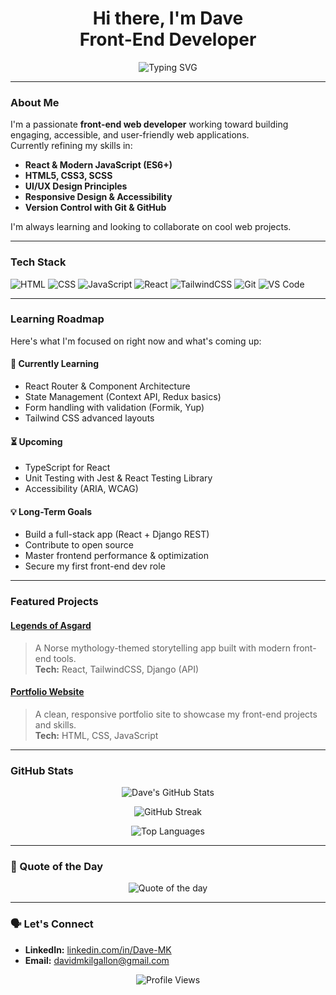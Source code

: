 <h1 align="center">Hi there, I'm Dave<br>Front-End Developer</h1>

<p align="center">
  <img src="https://readme-typing-svg.herokuapp.com?font=Fira+Code&size=22&duration=2500&pause=1000&color=F7F7F7&center=true&vCenter=true&width=435&lines=Front-End+Web+Developer;React+%2B+JavaScript+Enthusiast;UI%2FUX+Learner;Open+Source+Contributor" alt="Typing SVG">
</p>

---

### About Me

I'm a passionate **front-end web developer** working toward building engaging, accessible, and user-friendly web applications.  
Currently refining my skills in:

- **React & Modern JavaScript (ES6+)**
- **HTML5, CSS3, SCSS**
- **UI/UX Design Principles**
- **Responsive Design & Accessibility**
- **Version Control with Git & GitHub**

I'm always learning and looking to collaborate on cool web projects.

---

### Tech Stack

![HTML](https://img.shields.io/badge/-HTML5-E34F26?style=for-the-badge&logo=html5&logoColor=white)
![CSS](https://img.shields.io/badge/-CSS3-1572B6?style=for-the-badge&logo=css3)
![JavaScript](https://img.shields.io/badge/-JavaScript-F7DF1E?style=for-the-badge&logo=javascript&logoColor=000)
![React](https://img.shields.io/badge/-React-20232A?style=for-the-badge&logo=react)
![TailwindCSS](https://img.shields.io/badge/-TailwindCSS-38B2AC?style=for-the-badge&logo=tailwind-css)
![Git](https://img.shields.io/badge/-Git-F05032?style=for-the-badge&logo=git&logoColor=white)
![VS Code](https://img.shields.io/badge/-VS%20Code-007ACC?style=for-the-badge&logo=visual-studio-code)

---

### Learning Roadmap

Here's what I'm focused on right now and what's coming up:

#### 📖 Currently Learning
- React Router & Component Architecture
- State Management (Context API, Redux basics)
- Form handling with validation (Formik, Yup)
- Tailwind CSS advanced layouts

#### ⏳ Upcoming
- TypeScript for React
- Unit Testing with Jest & React Testing Library
- Accessibility (ARIA, WCAG)

#### 💡 Long-Term Goals
- Build a full-stack app (React + Django REST)
- Contribute to open source
- Master frontend performance & optimization
- Secure my first front-end dev role

---

### Featured Projects

#### [**Legends of Asgard**](https://github.com/Dave-MK/legends-of-asgard)
> A Norse mythology-themed storytelling app built with modern front-end tools.  
> **Tech:** React, TailwindCSS, Django (API)

#### [**Portfolio Website**](https://github.com/Dave-MK/ntice-portfolio)
> A clean, responsive portfolio site to showcase my front-end projects and skills.  
> **Tech:** HTML, CSS, JavaScript

---

### GitHub Stats

<p align="center">
  <img src="https://github-readme-stats.vercel.app/api?username=Dave-MK&show_icons=true&theme=radical" alt="Dave's GitHub Stats" />
</p>

<p align="center">
  <img src="https://github-readme-streak-stats.herokuapp.com/?user=Dave-MK&theme=radical" alt="GitHub Streak" />
</p>

<p align="center">
  <img src="https://github-readme-stats.vercel.app/api/top-langs/?username=Dave-MK&layout=compact&theme=radical" alt="Top Languages" />
</p>

---

### 💬 Quote of the Day

<p align="center">
  <img src="https://quotes-github-readme.vercel.app/api?type=horizontal&theme=dark" alt="Quote of the day">
</p>

---

### 🗣️ Let's Connect

- **LinkedIn:** [linkedin.com/in/Dave-MK](https://linkedin.com/in/Dave-MK)
- **Email:** davidmkilgallon@gmail.com

<p align="center">
  <img src="https://komarev.com/ghpvc/?username=Dave-MK&color=blue&style=flat-square" alt="Profile Views" />
</p>